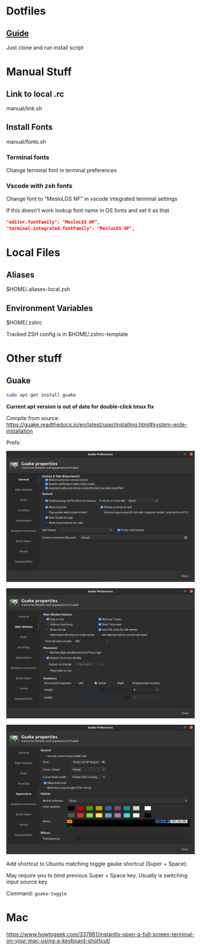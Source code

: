 # Dotfiles

## [Guide](https://github.com/anishathalye/dotbot)

Just clone and run install script

# Manual Stuff

## Link to local .rc

manual/link.sh

## Install Fonts

manual/fonts.sh

### Terminal fonts

Change terminal font in terminal preferences

### Vscode with zsh fonts

Change font to "MesloLGS NF" in vscode integrated terminal settings

If this doesn't work lookup font name in OS fonts and set it as that

```json
"editor.fontFamily": "MesloLGS NF",
"terminal.integrated.fontFamily": "MesloLGS NF",
```

# Local Files

## Aliases

$HOME/.aliases-local.zsh

## Environment Variables

$HOME/.zshrc

Tracked ZSH config is in $HOME/.zshrc-template

# Other stuff

## Guake

```bash
sudo apt-get install guake
```

**Current apt version is out of date for double-click tmux fix**

Compile from source: https://guake.readthedocs.io/en/latest/user/installing.html#system-wide-installation

Prefs:

![](./examples/pictures/guake-general.png)

![](./examples/pictures/guake-main-window.png)

![](./examples/pictures/guake-appearance.png)

Add shortcut to Ubuntu matching toggle gauke shortcut (Super + Space):

May require you to bind previous Super + Space key. Usually is switching input source key.

Command: `guake-toggle`

# Mac

https://www.howtogeek.com/337861/instantly-open-a-full-screen-terminal-on-your-mac-using-a-keyboard-shortcut/
